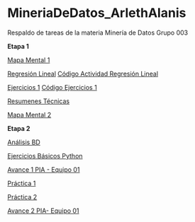 # MineriaDeDatos_ArlethAlanis
Respaldo de tareas de la materia Minería de Datos Grupo 003

**Etapa 1**

[Mapa Mental 1](https://github.com/ArlethAlanisAguirre/MineriaDeDatos_ArlethAlanis/blob/master/MapaMental_1_1801925.pdf)

[Regresión Lineal](https://github.com/armandios/armando/blob/master/Presentacion_%7BRegresion%7D_%7BN.%20de%20equipo%7D.pdf)
[Código Actividad Regresión Lineal](https://github.com/soloSergioo/Mineria_de_Datos/blob/master/RegresionL_Temp.ipynb)

[Ejercicios 1](https://github.com/OmarAlejandroGarzaEspinosa/MineriaDeDatos_OmarGarza_1931548/blob/master/Ejercicios1_%7B03%7D_%7B03%7D.pdf)
[Código Ejercicios 1](https://github.com/armandios/armando/blob/master/Ejercicios_1.ipynb)

[Resumenes Técnicas](https://github.com/ArlethAlanisAguirre/MineriaDeDatos_ArlethAlanis/blob/master/Resumenes_1801925.pdf)

[Mapa Mental 2](https://github.com/ArlethAlanisAguirre/MineriaDeDatos_ArlethAlanis/blob/master/MapaMental2_1801925.pdf)


**Etapa 2**

[Análisis BD](https://github.com/ArlethAlanisAguirre/MineriaDeDatos_ArlethAlanis/blob/master/AnalisisBD_1801925.pdf)

[Ejercicios Básicos Python](https://github.com/ArlethAlanisAguirre/MineriaDeDatos_ArlethAlanis/blob/master/PythonBasico_1801925.ipynb)

[Avance 1 PIA - Equipo 01](https://github.com/ArlethAlanisAguirre/MineriaDeDatos_ArlethAlanis/blob/master/Avance1-PIA_Equipo01_Grupo03.pdf)

[Práctica 1](https://github.com/OmarAlejandroGarzaEspinosa/MineriaDeDatos_OmarGarza_1931548/blob/master/P1-Manipulaci%C3%B3nDeDatos_Equipo01_Grupo03.ipynb)

[Práctica 2](https://github.com/OmarAlejandroGarzaEspinosa/MineriaDeDatos_OmarGarza_1931548/blob/master/P2-Visualizaci%C3%B3nDeDatos_Equipo01_Grupo03.ipynb)

[Avance 2 PIA- Equipo 01](https://github.com/OmarAlejandroGarzaEspinosa/MineriaDeDatos_OmarGarza_1931548/blob/master/AvancePIA_II_Grupo03_Equipo01.ipynb)
